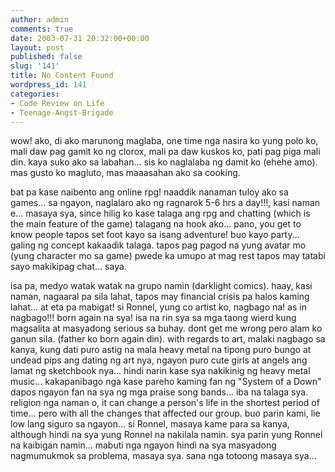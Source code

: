 ```yaml
---
author: admin
comments: true
date: 2003-07-31 20:32:00+00:00
layout: post
published: false
slug: '141'
title: No Content Found
wordpress_id: 141
categories:
- Code Review on Life
- Teenage-Angst-Brigade
---
```


wow! ako, di ako marunong maglaba, one time nga nasira ko yung polo ko, mali daw pag gamit ko ng clorox, mali pa daw kuskos ko, pati pag piga mali din. kaya suko ako sa labahan... sis ko naglalaba ng damit ko (ehehe amo). mas gusto ko magluto, mas maaasahan ako sa cooking. 
  

  
bat pa kase naibento ang online rpg! naaddik nanaman tuloy ako sa games... sa ngayon, naglalaro ako ng ragnarok 5-6 hrs a day!!!, kasi naman e... masaya sya, since hilig ko kase talaga ang rpg and chatting (which is the main feature of the game) talagang na hook ako... pano, you get to know people tapos set foot kayo sa isang adventure! buo kayo party... galing ng concept kakaadik talaga. tapos pag pagod na yung avatar mo (yung character mo sa game) pwede ka umupo at mag rest tapos may tatabi sayo makikipag chat... saya. 
  

  
isa pa, medyo watak watak na grupo namin (darklight comics). haay, kasi naman, nagaaral pa sila lahat, tapos may financial crisis pa halos kaming lahat... at eta pa mabigat! si Ronnel, yung co artist ko,  nagbago na! as in nagbago!!! born again na sya! isa na rin sya sa mga taong wierd kung magsalita at masyadong serious sa buhay. dont get me wrong pero alam ko ganun sila. (father ko born again din). with regards to art, malaki nagbago sa kanya, kung dati puro astig na mala heavy metal na tipong puro bungo at undead pips ang dating ng art nya, ngayon puro cute girls at angels ang lamat ng sketchbook nya... hindi narin kase sya nakikinig ng heavy metal music... kakapanibago nga kase pareho kaming fan ng "System of a Down" dapos ngayon fan na sya ng mga praise song bands... iba na talaga sya. religion nga naman o, it can change a person's life in the shortest period of time... pero with all the changes that affected our group. buo parin kami, lie low lang siguro sa ngayon... si Ronnel, masaya kame para sa kanya, although hindi na sya yung Ronnel na nakilala namin. sya parin yung Ronnel na kaibigan namin... mabuti nga ngayon hindi na sya masyadong nagmumukmok sa problema, masaya sya. sana nga totoong masaya sya...
  

  

  

